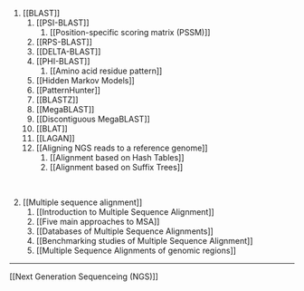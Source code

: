 1. [[BLAST]]
	1. [[PSI-BLAST]]
		1. [[Position-specific scoring matrix (PSSM)]]
	2. [[RPS-BLAST]]
	3. [[DELTA-BLAST]]
	4. [[PHI-BLAST]]
		1. [[Amino acid residue pattern]]
	5. [[Hidden Markov Models]]
	6. [[PatternHunter]]
	7. [[BLASTZ]]
	8. [[MegaBLAST]]
	9. [[Discontiguous MegaBLAST]]
	10. [[BLAT]]
	11. [[LAGAN]]
	12. [[Aligning NGS reads to a reference genome]]
		1. [[Alignment based on Hash Tables]]
		2. [[Alignment based on Suffix Trees]]

<br>

2. [[Multiple sequence alignment]]
	1. [[Introduction to Multiple Sequence Alignment]]
	2. [[Five main approaches to MSA]]
	3. [[Databases of Multiple Sequence Alignments]]
	4. [[Benchmarking studies of Multiple Sequence Alignment]]
	5. [[Multiple Sequence Alignments of genomic regions]]

---

[[Next Generation Sequenceing (NGS)]]